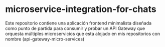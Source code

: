# microservice-integration-for-chats
Este repositorio contiene una aplicación frontend minimalista diseñada como punto de partida para consumir y probar un API Gateway que orquesta múltiples microservicios que esta alojado en mis repositorios con nombre (api-gateway-micro-services)
